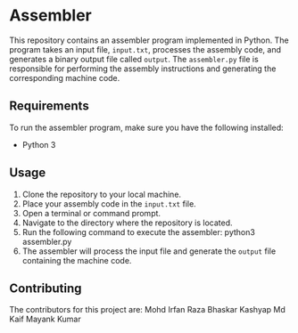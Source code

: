 # Assembler

This repository contains an assembler program implemented in Python. The program takes an input file, `input.txt`, processes the assembly code, and generates a binary output file called `output`. The `assembler.py` file is responsible for performing the assembly instructions and generating the corresponding machine code.

## Requirements

To run the assembler program, make sure you have the following installed:

- Python 3

## Usage

1. Clone the repository to your local machine.
2. Place your assembly code in the `input.txt` file.
3. Open a terminal or command prompt.
4. Navigate to the directory where the repository is located.
5. Run the following command to execute the assembler:
    python3 assembler.py
6. The assembler will process the input file and generate the `output` file containing the machine code.

## Contributing

The contributors for this project are: 
Mohd Irfan Raza
Bhaskar Kashyap
Md Kaif
Mayank Kumar